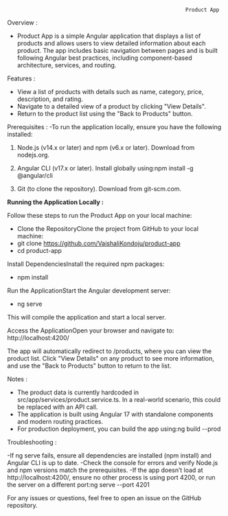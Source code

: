                                                               Product App
Overview :
- Product App is a simple Angular application that displays a list of products and allows users to view detailed information about each product. The app includes basic navigation between pages and is built following Angular best practices, including component-based architecture, services, and routing.
  
Features :
- View a list of products with details such as name, category, price, description, and rating.
- Navigate to a detailed view of a product by clicking "View Details".
- Return to the product list using the "Back to Products" button.

Prerequisites :
-To run the application locally, ensure you have the following installed:

1) Node.js (v14.x or later) and npm (v6.x or later). Download from nodejs.org.
2) Angular CLI (v17.x or later). Install globally using:npm install -g @angular/cli


3) Git (to clone the repository). Download from git-scm.com.

**Running the Application Locally :**

Follow these steps to run the Product App on your local machine:

- Clone the RepositoryClone the project from GitHub to your local machine:
- git clone https://github.com/VaishaliKondoju/product-app
- cd product-app


Install DependenciesInstall the required npm packages:
- npm install


Run the ApplicationStart the Angular development server:
- ng serve

This will compile the application and start a local server.

Access the ApplicationOpen your browser and navigate to:
http://localhost:4200/

The app will automatically redirect to /products, where you can view the product list. Click "View Details" on any product to see more information, and use the "Back to Products" button to return to the list.


Notes :

- The product data is currently hardcoded in src/app/services/product.service.ts. In a real-world scenario, this could be replaced with an API call.
- The application is built using Angular 17 with standalone components and modern routing practices.
- For production deployment, you can build the app using:ng build --prod



Troubleshooting :

-If ng serve fails, ensure all dependencies are installed (npm install) and Angular CLI is up to date.
-Check the console for errors and verify Node.js and npm versions match the prerequisites.
-If the app doesn’t load at http://localhost:4200/, ensure no other process is using port 4200, or run the server on a different port:ng serve --port 4201



For any issues or questions, feel free to open an issue on the GitHub repository.
